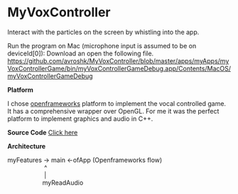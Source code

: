 # MyVoxController
Interact with the particles on the screen by whistling into the app.

Run the program on Mac (microphone input is assumed to be on deviceId[0]): Download an open the following file.
https://github.com/avroshk/MyVoxController/blob/master/apps/myApps/myVoxControllerGame/bin/myVoxControllerGameDebug.app/Contents/MacOS/myVoxControllerGameDebug 

**Platform**

<p>I chose <a href="http://openframeworks.cc/documentation/">openframeworks</a> platform to implement the vocal controlled game. It has a comprehensive wrapper over OpenGL. For me it was the perfect platform to implement graphics and audio in C++.</p>

**Source Code** <a href="https://github.com/avroshk/MyVoxController/tree/master/apps/myApps/myVoxControllerGame/src">Click here</a>

**Architecture**

myFeatures ->  main  <-ofApp (Openframeworks flow) <br />
&nbsp;&nbsp;&nbsp;&nbsp;&nbsp;&nbsp;&nbsp;&nbsp;&nbsp;&nbsp;&nbsp;&nbsp;&nbsp;&nbsp;&nbsp;&nbsp;&nbsp;&nbsp;&nbsp;&nbsp; ^  <br />
&nbsp;&nbsp;&nbsp;&nbsp;&nbsp;&nbsp;&nbsp;&nbsp;&nbsp;&nbsp;&nbsp;&nbsp;&nbsp;&nbsp;&nbsp;&nbsp;&nbsp;&nbsp;&nbsp;&nbsp; |  <br />
&nbsp;&nbsp;&nbsp;&nbsp;&nbsp;&nbsp;&nbsp;&nbsp;&nbsp;&nbsp;&nbsp;&nbsp;&nbsp;&nbsp;&nbsp;&nbsp;&nbsp;&nbsp;&nbsp;&nbsp;myReadAudio 



